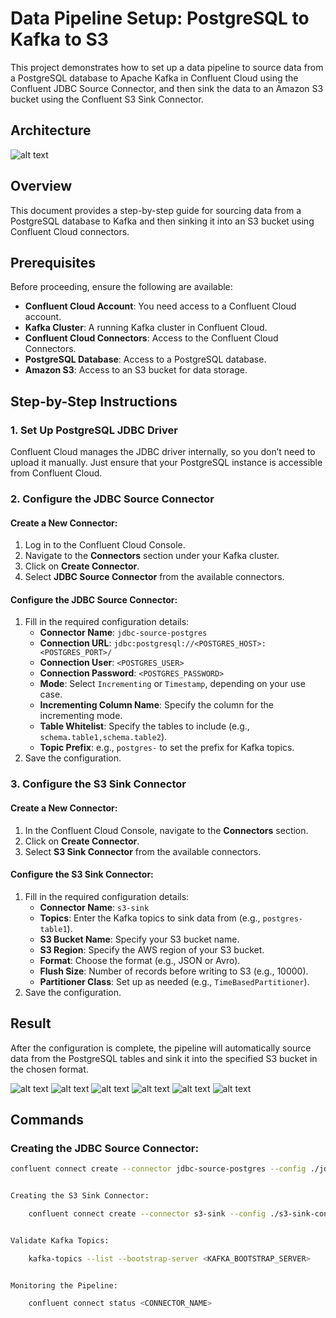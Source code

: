 # Data Pipeline Setup: PostgreSQL to Kafka to S3

This project demonstrates how to set up a data pipeline to source data from a PostgreSQL database to Apache Kafka in Confluent Cloud using the Confluent JDBC Source Connector, and then sink the data to an Amazon S3 bucket using the Confluent S3 Sink Connector.

## Architecture

![alt text](images/architecture.png)


## Overview

This document provides a step-by-step guide for sourcing data from a PostgreSQL database to Kafka and then sinking it into an S3 bucket using Confluent Cloud connectors.

## Prerequisites

Before proceeding, ensure the following are available:
- **Confluent Cloud Account**: You need access to a Confluent Cloud account.
- **Kafka Cluster**: A running Kafka cluster in Confluent Cloud.
- **Confluent Cloud Connectors**: Access to the Confluent Cloud Connectors.
- **PostgreSQL Database**: Access to a PostgreSQL database.
- **Amazon S3**: Access to an S3 bucket for data storage.

## Step-by-Step Instructions

### 1. Set Up PostgreSQL JDBC Driver

Confluent Cloud manages the JDBC driver internally, so you don’t need to upload it manually. Just ensure that your PostgreSQL instance is accessible from Confluent Cloud.

### 2. Configure the JDBC Source Connector

#### Create a New Connector:

1. Log in to the Confluent Cloud Console.
2. Navigate to the **Connectors** section under your Kafka cluster.
3. Click on **Create Connector**.
4. Select **JDBC Source Connector** from the available connectors.

#### Configure the JDBC Source Connector:

1. Fill in the required configuration details:
    - **Connector Name**: `jdbc-source-postgres`
    - **Connection URL**: `jdbc:postgresql://<POSTGRES_HOST>:<POSTGRES_PORT>/`
    - **Connection User**: `<POSTGRES_USER>`
    - **Connection Password**: `<POSTGRES_PASSWORD>`
    - **Mode**: Select `Incrementing` or `Timestamp`, depending on your use case.
    - **Incrementing Column Name**: Specify the column for the incrementing mode.
    - **Table Whitelist**: Specify the tables to include (e.g., `schema.table1,schema.table2`).
    - **Topic Prefix**: e.g., `postgres-` to set the prefix for Kafka topics.
2. Save the configuration.

### 3. Configure the S3 Sink Connector

#### Create a New Connector:

1. In the Confluent Cloud Console, navigate to the **Connectors** section.
2. Click on **Create Connector**.
3. Select **S3 Sink Connector** from the available connectors.

#### Configure the S3 Sink Connector:

1. Fill in the required configuration details:
    - **Connector Name**: `s3-sink`
    - **Topics**: Enter the Kafka topics to sink data from (e.g., `postgres-table1`).
    - **S3 Bucket Name**: Specify your S3 bucket name.
    - **S3 Region**: Specify the AWS region of your S3 bucket.
    - **Format**: Choose the format (e.g., JSON or Avro).
    - **Flush Size**: Number of records before writing to S3 (e.g., 10000).
    - **Partitioner Class**: Set up as needed (e.g., `TimeBasedPartitioner`).
2. Save the configuration.

## Result

After the configuration is complete, the pipeline will automatically source data from the PostgreSQL tables and sink it into the specified S3 bucket in the chosen format.

![alt text](<images/Screenshot from 2024-09-17 18-54-06.png>)
![alt text](<images/Screenshot from 2024-09-17 18-53-58.png>)
![alt text](<images/Screenshot from 2024-09-17 18-54-31.png>)
![alt text](<images/Screenshot from 2024-09-17 18-54-57.png>)
![alt text](<images/Screenshot from 2024-09-17 18-55-09.png>)
![alt text](<images/Screenshot from 2024-09-17 18-55-19.png>)

## Commands

### Creating the JDBC Source Connector:
```bash
confluent connect create --connector jdbc-source-postgres --config ./jdbc-source-connector.json


Creating the S3 Sink Connector:

    confluent connect create --connector s3-sink --config ./s3-sink-connector.json


Validate Kafka Topics:

    kafka-topics --list --bootstrap-server <KAFKA_BOOTSTRAP_SERVER>


Monitoring the Pipeline:

    confluent connect status <CONNECTOR_NAME>






